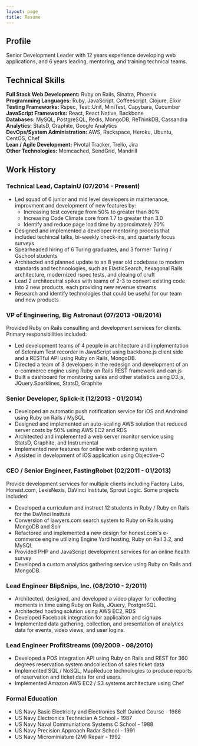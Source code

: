 ```yaml
---
layout: page
title: Resume
---
```


## Profile

Senior Development Leader with 12 years experience developing web applications, and 6 years leading, mentoring, and training technical teams.

## Technical Skills

**Full Stack Web Development:** Ruby on Rails, Sinatra, Phoenix<br />
**Programming Languages:** Ruby, JavaScript, Coffeescript, Clojure, Elixir<br />
**Testing Frameworks:** Rspec, Test::Unit, MiniTest, Capybara, Cucumber<br />
**JavaScript Frameworks:** React, React Native, Backbone<br />
**Databases:** MySQL, PostgreSQL, Redis, MongoDB, ReThinkDB, Cassandra<br />
**Analytics:** StatsD, Graphite, Google Analytics<br />
**DevOps/System Administration:** AWS, Rackspace, Heroku, Ubuntu, CentOS, Chef<br />
**Lean / Agile Development:** Pivotal Tracker, Trello, Jira<br />
**Other Technologies:** Memcached, SendGrid, Mandrill<br />


## Work History

### Technical Lead, CaptainU (07/2014 - Present)

- Led squad of 6 junior and mid level developers in maintenance, improvment and development of new features by:
    - Increasing test coverage from 50% to greater than 80%
    - Increasing Code Climate core from 1.7 to greater than 3.0
    - Identify and reduce page load time by approximately 20%
- Designed and implemented a developer mentoring process that included techincal talks, bi-weekly check-ins, and quarterly focus surveys
- Spearheaded hiring of 6 Turing graduates, and 3 former Turing / Gschool students
- Architected and planned update to an 8 year old codebase to modern standards and technoologies, such as ElasticSearch, hexagonal Rails architecture, modernized rspec tests, and cleaing of cruft
- Lead 2 architecutral spikes with teams of 2-3 to convert existing code into 2 new products, each providing new revenue streams
- Research and identify technologies that could be useful for our team and new products

### VP of Engineering, Big Astronaut (07/2013 -08/2014)

Provided Ruby on Rails consulting and development services for clients. Primary responsibilities included:

- Led development teams of 4 people in architecture and implementation of Selenium Test recorder in JavaScript using backbone.js client side and a RESTful API using Ruby on Rails, MongoDB.
- Directed a team of 3 developers in the redesign and development of an e-commerce engine using  Ruby on Rails REST framework and can.js
- Built a dashboard for monitoring sales and other statistics using D3.js, JQuery.Sparklines, StatsD, Graphite


### Senior Developer, Splick-it (12/2013 - 01/2014)

- Developed an automatic push notification service for iOS and Androind using Ruby on Rails / MySQL
- Designed and implemented an auto-scaling AWS solution that reduced server costs by 50% using AWS EC2 and RDS
- Architected and implemented a web server monitor service using StatsD, Graphite, and Instrumental
- Implemented new features for online web ordering system
- Assisted in development of iOS application using Objective-C


### CEO / Senior Engineer, FastingRobot (02/2011 - 01/2013)

Provide development services for multiple clients including Factory Labs, Honest.com, LexisNexis, DaVinci Institute, Sprout Logic. Some projects included:

- Developed a curriculum and instruct 12 students in Ruby / Ruby on Rails for the DaVinci Insttute
- Conversion of lawyers.com search system to Ruby on Rails using MongoDB and Solr
- Refactored and implemented a new design for honest.com's e-commerce engine utilizing Engine Yard hosting, Ruby on Rail 3.2, and MySQL
- Provided PHP and JavaScript development services for an online health survey
- Developed a custom analytics gathering service using Ruby on Rails and MongoDB.

### Lead Engineer BlipSnips, Inc. (08/2010 - 2/2011)

- Architected, designed, and developed a video player for collecting moments in time using Ruby on Rails, JQuery, PostgreSQL
- Architected hosting solution using AWS EC2, RDS
- Developed Facebook integration for applicaiton and signups
- Implemented data gathering, collection, and presentation of analytics data for events, video views, and user logins.

### Lead Engineer ProfitStreams (09/2009 - 08/2010)

- Developed a POS integration API using Ruby on Rails and REST for 360 degrees reservation system andcollection of sales ticket data
- Implemented SQL / NoSQL, MapReduce technologies to produce reports of reservation and ticket data for end users.
- Implemented Amazon AWS EC2 / S3 systems architecture using Chef

### Formal Education

- US Navy Basic Electricity and Electronics Self Guided Course - 1986
- US Navy Electronics Technician A School - 1987
- US Navy Naval Communiations Systems C School - 1988
- US Navy Precision Approach Radar School - 1991
- US Navy Microminiature (2M) Repair - 1992
